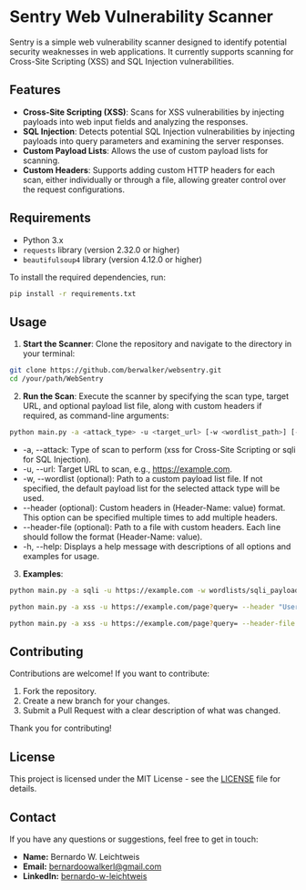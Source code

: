 # Sentry Web Vulnerability Scanner

Sentry is a simple web vulnerability scanner designed to identify potential security weaknesses in web applications. It currently supports scanning for Cross-Site Scripting (XSS) and SQL Injection vulnerabilities.

## Features

- **Cross-Site Scripting (XSS)**: Scans for XSS vulnerabilities by injecting payloads into web input fields and analyzing the responses.
- **SQL Injection**: Detects potential SQL Injection vulnerabilities by injecting payloads into query parameters and examining the server responses.
- **Custom Payload Lists**: Allows the use of custom payload lists for scanning.
- **Custom Headers**: Supports adding custom HTTP headers for each scan, either individually or through a file, allowing greater control over the request configurations.

## Requirements

- Python 3.x
- `requests` library (version 2.32.0 or higher)
- `beautifulsoup4` library (version 4.12.0 or higher)

To install the required dependencies, run:

```bash
pip install -r requirements.txt
```

## Usage

1. **Start the Scanner**: Clone the repository and navigate to the directory in your terminal:

```bash
git clone https://github.com/berwalker/websentry.git
cd /your/path/WebSentry
```

2. **Run the Scan**: Execute the scanner by specifying the scan type, target URL, and optional payload list file, along with custom headers if required, as command-line arguments:

```bash
python main.py -a <attack_type> -u <target_url> [-w <wordlist_path>] [--header <Header-Name: value>] [--header-file <path_to_header_file>]
```

- -a, --attack: Type of scan to perform (xss for Cross-Site Scripting or sqli for SQL Injection).
- -u, --url: Target URL to scan, e.g., https://example.com.
- -w, --wordlist (optional): Path to a custom payload list file. If not specified, the default payload list for the selected attack type will be used.
- --header (optional): Custom headers in (Header-Name: value) format. This option can be specified multiple times to add multiple headers.
- --header-file (optional): Path to a file with custom headers. Each line should follow the format (Header-Name: value).
- -h, --help: Displays a help message with descriptions of all options and examples for usage.

3. **Examples**:

```bash
python main.py -a sqli -u https://example.com -w wordlists/sqli_payloads.txt
```
```bash
python main.py -a xss -u https://example.com/page?query= --header "User-Agent: CustomAgent/1.0" --header "Authorization: token123"
```
```bash
python main.py -a xss -u https://example.com/page?query= --header-file headers.txt
```


## Contributing

Contributions are welcome! If you want to contribute:

1. Fork the repository.
2. Create a new branch for your changes.
3. Submit a Pull Request with a clear description of what was changed.

Thank you for contributing!

## License

This project is licensed under the MIT License - see the [LICENSE](LICENSE) file for details.

## Contact

If you have any questions or suggestions, feel free to get in touch:

- **Name:** Bernardo W. Leichtweis
- **Email:** [bernardoowalkerl@gmail.com](mailto:bernardoowalkerl@gmail.com)
- **LinkedIn:** [bernardo-w-leichtweis](https://www.linkedin.com/in/bernardo-w-leichtweis)



